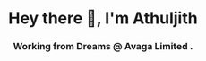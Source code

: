 <h1 align="center">Hey there 👋, I'm Athuljith</h1>
<h3 align="center">Working from Dreams @ <a style="text-decoration:none" href="https://www.avaga.one/" target="blank">Avaga Limited</a> .</h3>
